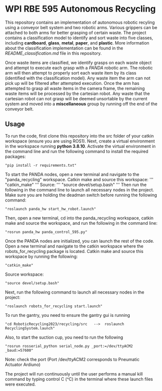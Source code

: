# WPI RBE 595 Autonomous Recycling

This repository contains an implementation of autonomous robotic recyling using a conveyor belt system and two robotic arms. Various grippers can be attached to both arms for better grasping of certain waste. The project contains a classification model to identify and sort waste into five classes, including **cardboard**, **glass**, **metal**, **paper**, and **plastic**. More information about the classification implementation can be found in the *README_classification.md* file in this repository.

Once waste items are classified, we identify grasps on each waste object and attempt to execute each grasp with a *PANDA* robotic arm. The robotic arm will then attempt to properly sort each waste item by its class (identified with the classification model). Any waste item the arm can not pick up will be filtered after attempted execution. Once the arm has attempted to grasp all waste items in the camera frame, the remaining waste items will be processed by the cartesian robot. Any waste that the cartesian robot can not grasp will be deemed unsortable by the current system and moved into a **miscellaneous** group by running off the end of the conveyor belt.

## Usage

To run the code, first clone this repository into the src folder of your catkin workspace (ensure you are using ROS1). Next, create a virtual environment in the workspace running **python 3.8.10**. Activate the virtual environment in the command line and run the following command to install the required packages: 
```
"pip install -r requirements.txt"
```

To start the PANDA nodes, open a new terminal and navigate to the "panda_recycling" workspace. Catkin make and source this workspace:
'''
"catkin_make"
'''
Source:
'''
"source devel/setup.bash"
'''
Then run the following in the command line to launch all necessary nodes in the project. Make sure you are holding the deadman switch before running the following command: 
```
"roslaunch panda_hw start_hw_robot.launch" 
```
Then, open a new terminal, cd into the panda_recycling workspace, catkin make and source the workspace, and run the following in the command line:
```
"rosrun panda_hw panda_control_595.py"
```

Once the PANDA nodes are initialized, you can launch the rest of the code. Open a new terminal and navigate to the catkin workspace where the robots_for_recycling package is located. Catkin make and source this workspace by running the following: 
```
"catkin_make"
``` 



Source workspace:
```
"source devel/setup.bash"
```

Next, run the following command to launch all necessary nodes in the project: 
```
"roslaunch robots_for_recycling start.launch"
```

To run the gantry, you need to ensure the gantry gui is running 
```
"cd RoboticRecycling2023/recycling/src   -->  roslaunch RecyclingSystem.launch"
```

Also, to start the suction cup, you need to run the following
```
"rosrun rosserial_python serial_node.py _port:=/dev/ttyACM2 _baud:=57600"
```     
Note: check the port (Port /dev/ttyACM2 corresponds to Pneumatic Actuator Ardiuno)

The project will run continuously until the user performs a manual kill command by typing control C (^C) in the terminal where these launch files were executed.



